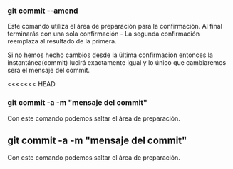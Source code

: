### git commit --amend
Este comando utiliza el área de preparación para la confirmación. Al final terminarás con una sola confirmación - La segunda confirmación reemplaza al resultado de la primera.

Si no hemos hecho cambios desde la última confirmación entonces la instantánea(commit) lucirá exactamente igual y lo único que cambiaremos será el mensaje del commit.

<<<<<<< HEAD


### git commit -a -m "mensaje del commit"

Con este comando podemos saltar el área de preparación.

## git commit -a -m  "mensaje del commit"

Con este comando podemos saltar el área de preparación.

